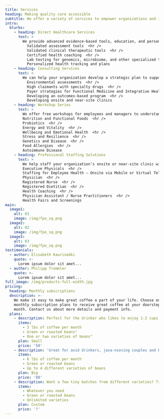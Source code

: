 ```yaml
---
title: Services
heading: Making quality care accessible
subtitle: We offer a variety of services to empower organizations and individuals.
intro:
  blurbs:
    - heading: Direct Healthcare Services
      text: >
        We provide advanced evidence-based tools, education, and personalized treatment plans that work with your team and program goals.  <hr />
          Validated assessment tools  <hr />
          Validated clinical therapeutic tools  <hr />
          Certified health coaching  <hr />
          Lab testing for genomics, microbiome, and other specialized tests  <hr />
          Personalized health tracking and plans
    - heading: Consulting Services
      text: >
        We can help your organization develop a strategic plan to support Integrative Health solutions for your worksite including:  <hr />
          Environmental assessments  <hr />
          High claimants with specialty drugs  <hr />
          Payer strategies for Functional Medicine and Integrative Health  <hr />
          Developing an outcomes-based program  <hr />
          Developing onsite and near-site clinics
    - heading: Workshop Series
      text: >
        We offer free workshops for employees and managers to understand new research in medicine and nutrition:  <hr />
        Nutrition and Functional Foods  <hr />
        Probiotics  <hr />
        Energy and Vitality  <hr />
        Wellbeing and Emotional Health  <hr />
        Stress and Resilience  <hr />
        Genetics and Disease  <hr />
        Food Allergies  <hr />
        Autoimmune Disease
    - heading: Professional Staffing Solutions
      text: >
        We help staff your organization’s onsite or near-site clinic with functional medicine and integrative health providers.  <hr />
        Executive Physicals  <hr />
        Staffing for Employee Health – Onsite via Mobile or Virtual Telehealth  <hr />
        Physician  <hr />
        Registered Nurse  <hr />
        Registered Dietitian  <hr />
        Health Coaching  <hr />
        Physician Assistant / Nurse Practitioners  <hr />
        Health Fairs and Screenings
main:
  image1:
    alt: 01
    image: /img/fpo_sq.png
  image2:
    alt: 02
    image: /img/fpo_sq.png
  image3:
    alt: 03
    image: /img/fpo_sq.png
testimonials:
  - author: Elisabeth Kaurismäki
    quote: >-
      Lorem ipsum dolor sit amet...
  - author: Philipp Trommler
    quote: >-
      Lorem ipsum dolor sit amet...
full_image: /img/products-full-width.jpg
pricing:
  heading: Monthly subscriptions
  description: >-
    We make it easy to make great coffee a part of your life. Choose one of our
    monthly subscription plans to receive great coffee at your doorstep each
    month. Contact us about more details and payment info.
  plans:
    - description: Perfect for the drinker who likes to enjoy 1-2 cups per day.
      items:
        - 3 lbs of coffee per month
        - Green or roasted beans"
        - One or two varieties of beans"
      plan: Small
      price: '50'
    - description: 'Great for avid drinkers, java-nsoving couples and bigger crowds'
      items:
        - 6 lbs of coffee per month
        - Green or roasted beans
        - Up to 4 different varieties of beans
      plan: Big
      price: '80'
    - description: Want a few tiny batches from different varieties? Try our custom plan
      items:
        - Whatever you need
        - Green or roasted beans
        - Unlimited varieties
      plan: Custom
      price: '?'
---
```



